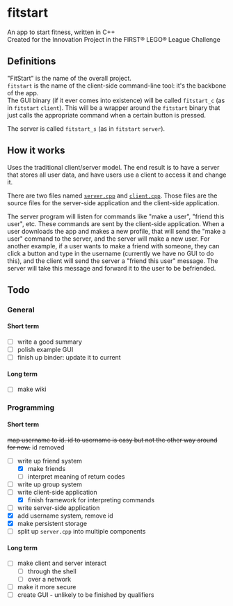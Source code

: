 # fitstart

An app to start fitness, written in C++  
Created for the Innovation Project in the FIRST® LEGO® League Challenge

## Definitions

"FitStart" is the name of the overall project.  
`fitstart` is the name of the client-side command-line tool: it's the backbone
of the app.  
The GUI binary (if it ever comes into existence) will be called `fitstart_c`
(as in `fitstart` `client`). This will be a wrapper around the `fitstart`
binary that just calls the appropriate command when a certain button is
pressed.

The server is called `fitstart_s` (as in `fitstart` `server`).

## How it works

Uses the traditional client/server model. The end result is to have a server
that stores all user data, and have users use a client to access it and change
it.

There are two files named [`server.cpp`](https://www.github.com/teamwolfbytes/fitstart/blob/main/src/server/server.cpp)
and [`client.cpp`](https://www.github.com/teamwolfbytes/fitstart/blob/main/src/client/client.cpp).
Those files are the source files for the server-side application and the
client-side application.

The server program will listen for commands like "make a user", "friend this
user", etc. These commands are sent by the client-side application. When a user
downloads the app and makes a new profile, that will send the "make a user"
command to the server, and the server will make a new user. For another example,
if a user wants to make a friend with someone, they can click a button and type
in the username (currently we have no GUI to do this), and the client will send
the server a "friend this user" message. The server will take this message and
forward it to the user to be befriended.

## Todo

### General

#### Short term

- [ ] write a good summary
- [ ] polish example GUI
- [ ] finish up binder: update it to current

#### Long term

- [ ] make wiki

### Programming

#### Short term

~~map username to id. id to username is easy but not the other way around
for now.~~ id removed
- [ ] write up friend system
  - [x] make friends
  - [ ] interpret meaning of return codes
- [ ] write up group system
- [ ] write client-side application
  - [x] finish framework for interpreting commands
- [ ] write server-side application
- [x] add username system, remove id
- [x] make persistent storage
- [ ] split up `server.cpp` into multiple components

#### Long term

- [ ] make client and server interact
  - [ ] through the shell
  - [ ] over a network
- [ ] make it more secure
- [ ] create GUI - unlikely to be finished by qualifiers
